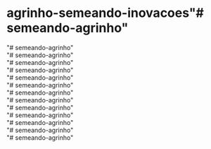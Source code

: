 # agrinho-semeando-inovacoes"# semeando-agrinho"  
"# semeando-agrinho"  
"# semeando-agrinho"  
"# semeando-agrinho"  
"# semeando-agrinho"  
"# semeando-agrinho"  
"# semeando-agrinho"  
"# semeando-agrinho"  
"# semeando-agrinho"  
"# semeando-agrinho"  
"# semeando-agrinho"  
"# semeando-agrinho"  
"# semeando-agrinho"  
"# semeando-agrinho" 

